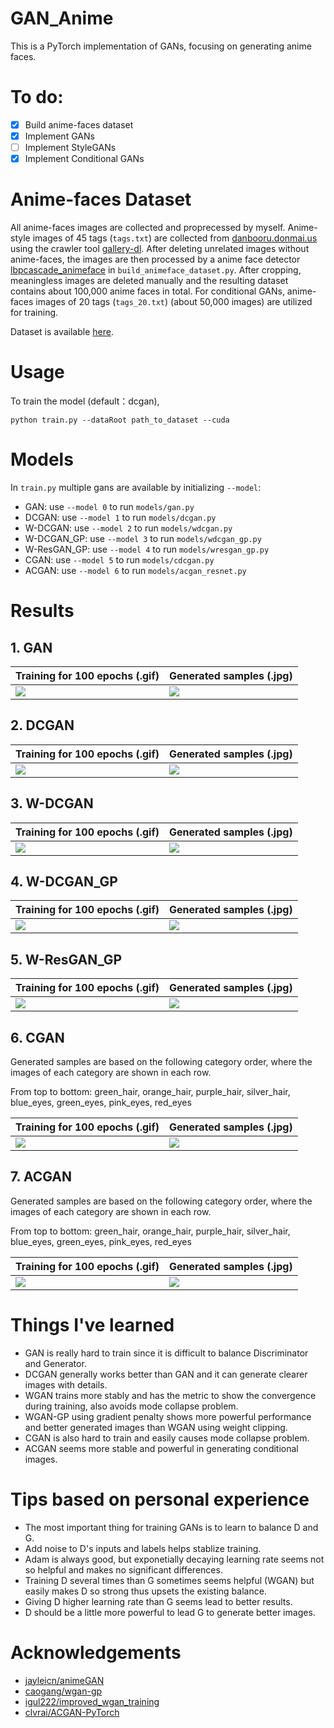 # GAN_Anime
This is a PyTorch implementation of GANs, focusing on generating anime faces.

# To do:
- [x] Build anime-faces dataset
- [x] Implement GANs
- [ ] Implement StyleGANs
- [x] Implement Conditional GANs
 
# Anime-faces Dataset
All anime-faces images are collected and proprecessed by myself. Anime-style images of 45 tags (`tags.txt`) are collected from [danbooru.donmai.us](https://danbooru.donmai.us/) using the crawler tool [gallery-dl](https://github.com/mikf/gallery-dl). After deleting unrelated images without anime-faces, the images are then processed by a anime face detector [lbpcascade_animeface](https://github.com/nagadomi/lbpcascade_animeface) in `build_animeface_dataset.py`. After cropping, meaningless images are deleted manually and the resulting dataset contains about 100,000 anime faces in total. For conditional GANs, anime-faces images of 20 tags (`tags_20.txt`) (about 50,000 images) are utilized for training.

Dataset is available [here](https://drive.google.com/file/d/1aHmdEOHii2qDBFjUmHOhClVYmQCPKEJd/view?usp=sharing).

# Usage
To train the model (default：dcgan),
```
python train.py --dataRoot path_to_dataset --cuda
```

# Models
In `train.py` multiple gans are available by initializing `--model`:
- GAN: use `--model 0` to run `models/gan.py`
- DCGAN: use `--model 1` to run `models/dcgan.py`
- W-DCGAN: use `--model 2` to run `models/wdcgan.py`
- W-DCGAN_GP: use `--model 3` to run `models/wdcgan_gp.py`
- W-ResGAN_GP: use `--model 4` to run `models/wresgan_gp.py`
- CGAN: use `--model 5` to run `models/cdcgan.py`
- ACGAN: use `--model 6` to run `models/acgan_resnet.py`

# Results
## 1. GAN

Training for 100 epochs (.gif) | Generated samples (.jpg) 
 -------- |-----------
![](https://github.com/bhy0v587/GAN_Anime/blob/main/resources/gif/gan.gif) | ![](https://github.com/bhy0v587/GAN_Anime/blob/main/resources/image/gan.jpg) 
 
## 2. DCGAN

Training for 100 epochs (.gif) | Generated samples (.jpg) 
 -------- |-----------
![](https://github.com/bhy0v587/GAN_Anime/blob/main/resources/gif/dcgan.gif) | ![](https://github.com/bhy0v587/GAN_Anime/blob/main/resources/image/dcgan.jpg) 
 
## 3. W-DCGAN

Training for 100 epochs (.gif) | Generated samples (.jpg) 
 -------- |-----------
![](https://github.com/bhy0v587/GAN_Anime/blob/main/resources/gif/wdcgan.gif) | ![](https://github.com/bhy0v587/GAN_Anime/blob/main/resources/image/wdcgan.jpg) 
 
## 4. W-DCGAN_GP

Training for 100 epochs (.gif) | Generated samples (.jpg) 
 -------- |-----------
![](https://github.com/bhy0v587/GAN_Anime/blob/main/resources/gif/wdcgan_gp.gif) | ![](https://github.com/bhy0v587/GAN_Anime/blob/main/resources/image/wdcgan_gp.jpg) 
 
## 5. W-ResGAN_GP

Training for 100 epochs (.gif) | Generated samples (.jpg) 
 -------- |-----------
![](https://github.com/bhy0v587/GAN_Anime/blob/main/resources/gif/wresgan_gp.gif) | ![](https://github.com/bhy0v587/GAN_Anime/blob/main/resources/image/wresgan_gp.jpg) 
 
## 6. CGAN

Generated samples are based on the following category order, where the images of each category are shown in each row.

From top to bottom: green_hair, orange_hair, purple_hair, silver_hair, blue_eyes, green_eyes, pink_eyes, red_eyes

Training for 100 epochs (.gif) | Generated samples (.jpg) 
 -------- |-----------
![](https://github.com/bhy0v587/GAN_Anime/blob/main/resources/gif/cdcgan.gif) | ![](https://github.com/bhy0v587/GAN_Anime/blob/main/resources/image/cdcgan.jpg) 
 
## 7. ACGAN

Generated samples are based on the following category order, where the images of each category are shown in each row.

From top to bottom: green_hair, orange_hair, purple_hair, silver_hair, blue_eyes, green_eyes, pink_eyes, red_eyes

Training for 100 epochs (.gif) | Generated samples (.jpg) 
 -------- |-----------
![](https://github.com/bhy0v587/GAN_Anime/blob/main/resources/gif/acgan.gif) | ![](https://github.com/bhy0v587/GAN_Anime/blob/main/resources/image/acgan.jpg) 
 

# Things I've learned
- GAN is really hard to train since it is difficult to balance Discriminator and Generator.
- DCGAN generally works better than GAN and it can generate clearer images with details.
- WGAN trains more stably and has the metric to show the convergence during training, also avoids mode collapse problem.
- WGAN-GP using gradient penalty shows more powerful performance and better generated images than WGAN using weight clipping.
- CGAN is also hard to train and easily causes mode collapse problem.
- ACGAN seems more stable and powerful in generating conditional images.

# Tips based on personal experience
- The most important thing for training GANs is to learn to balance D and G.
- Add noise to D's inputs and labels helps stablize training.
- Adam is always good, but exponetially decaying learning rate seems not so helpful and makes no significant differences.
- Training D several times than G sometimes seems helpful (WGAN) but easily makes D so strong thus upsets the existing balance.
- Giving D higher learning rate than G seems lead to better results.
- D should be a little more powerful to lead G to generate better images.

# Acknowledgements
- [jayleicn/animeGAN](https://github.com/jayleicn/animeGAN)
- [caogang/wgan-gp](https://github.com/caogang/wgan-gp)
- [igul222/improved_wgan_training](https://github.com/igul222/improved_wgan_training)
- [clvrai/ACGAN-PyTorch](https://github.com/clvrai/ACGAN-PyTorch)

